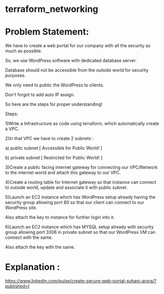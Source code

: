 # terraform_networking

# Problem Statement: 

We have to create a web portal for our company with all the security as much as possible.

So, we use WordPress software with dedicated database server.

Database should not be accessible from the outside world for security purposes.

We only need to public the WordPress to clients.

Don't forgot to add auto IP assign.

So here are the steps for proper understanding!

Steps:

1)Write a Infrastructure as code using terraform, which automatically create a VPC.

2)In that VPC we have to create 2 subnets :

  a) public subnet [ Accessible for Public World! ] 

  b) private subnet [ Restricted for Public World! ]

3)Create a public facing internet gateway for connecting our VPC/Network to the internet world and attach this gateway to our VPC.

4)Create a routing table for Internet gateway so that instance can connect to outside world, update and associate it with public subnet.

5)Launch an EC2 instance which has WordPress setup already having the security group allowing port 80 so that our client can connect to our WordPress site.

Also attach the key to instance for further login into it.

6)Launch an EC2 instance which has MYSQL setup already with security group allowing port 3306 in private subnet so that our WordPress VM can connect with the same.

Also attach the key with the same.

# Explanation :

https://www.linkedin.com/pulse/create-secure-web-portal-suhani-arora/?published=t
